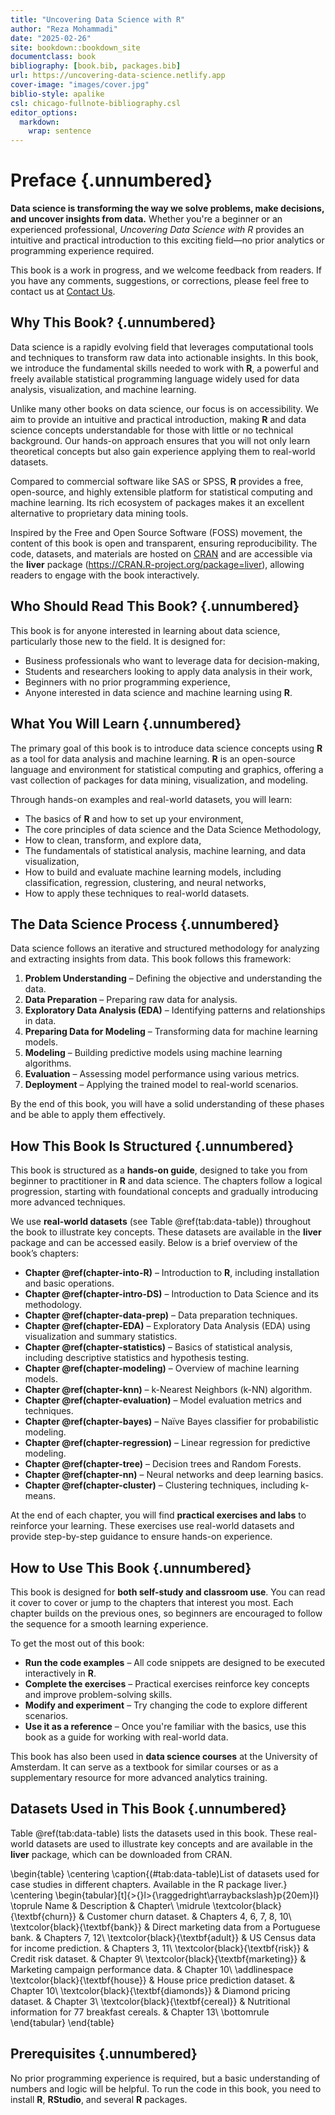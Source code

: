 ```yaml
---
title: "Uncovering Data Science with R"
author: "Reza Mohammadi"
date: "2025-02-26"
site: bookdown::bookdown_site
documentclass: book
bibliography: [book.bib, packages.bib]
url: https://uncovering-data-science.netlify.app
cover-image: "images/cover.jpg"
biblio-style: apalike
csl: chicago-fullnote-bibliography.csl
editor_options: 
  markdown: 
    wrap: sentence
---
```


# Preface {.unnumbered}  

**Data science is transforming the way we solve problems, make decisions, and uncover insights from data.** Whether you're a beginner or an experienced professional, *Uncovering Data Science with R* provides an intuitive and practical introduction to this exciting field—no prior analytics or programming experience required.  

This book is a work in progress, and we welcome feedback from readers. If you have any comments, suggestions, or corrections, please feel free to contact us at [Contact Us](mailto:a.mohammadi@uva.nl).  

## Why This Book? {.unnumbered}  

Data science is a rapidly evolving field that leverages computational tools and techniques to transform raw data into actionable insights. In this book, we introduce the fundamental skills needed to work with **R**, a powerful and freely available statistical programming language widely used for data analysis, visualization, and machine learning.  

Unlike many other books on data science, our focus is on accessibility. We aim to provide an intuitive and practical introduction, making **R** and data science concepts understandable for those with little or no technical background. Our hands-on approach ensures that you will not only learn theoretical concepts but also gain experience applying them to real-world datasets.  

Compared to commercial software like SAS or SPSS, **R** provides a free, open-source, and highly extensible platform for statistical computing and machine learning. Its rich ecosystem of packages makes it an excellent alternative to proprietary data mining tools.  

Inspired by the Free and Open Source Software (FOSS) movement, the content of this book is open and transparent, ensuring reproducibility. The code, datasets, and materials are hosted on [CRAN](https://cran.r-project.org/web/packages/liver/index.html) and are accessible via the **liver** package (<https://CRAN.R-project.org/package=liver>), allowing readers to engage with the book interactively.  

## Who Should Read This Book? {.unnumbered}  

This book is for anyone interested in learning about data science, particularly those new to the field. It is designed for:  

- Business professionals who want to leverage data for decision-making,  
- Students and researchers looking to apply data analysis in their work,  
- Beginners with no prior programming experience,  
- Anyone interested in data science and machine learning using **R**.  

## What You Will Learn {.unnumbered}  

The primary goal of this book is to introduce data science concepts using **R** as a tool for data analysis and machine learning. **R** is an open-source language and environment for statistical computing and graphics, offering a vast collection of packages for data mining, visualization, and modeling.  

Through hands-on examples and real-world datasets, you will learn:  

- The basics of **R** and how to set up your environment,  
- The core principles of data science and the Data Science Methodology,  
- How to clean, transform, and explore data,  
- The fundamentals of statistical analysis, machine learning, and data visualization,  
- How to build and evaluate machine learning models, including classification, regression, clustering, and neural networks,  
- How to apply these techniques to real-world datasets.  

## The Data Science Process {.unnumbered}  

Data science follows an iterative and structured methodology for analyzing and extracting insights from data. This book follows this framework:  

1. **Problem Understanding** – Defining the objective and understanding the data.  
2. **Data Preparation** – Preparing raw data for analysis.  
3. **Exploratory Data Analysis (EDA)** – Identifying patterns and relationships in data.  
4. **Preparing Data for Modeling** – Transforming data for machine learning models.  
5. **Modeling** – Building predictive models using machine learning algorithms.  
6. **Evaluation** – Assessing model performance using various metrics.  
7. **Deployment** – Applying the trained model to real-world scenarios.  

By the end of this book, you will have a solid understanding of these phases and be able to apply them effectively.  

## How This Book Is Structured {.unnumbered}  

This book is structured as a **hands-on guide**, designed to take you from beginner to practitioner in **R** and data science. The chapters follow a logical progression, starting with foundational concepts and gradually introducing more advanced techniques.  

We use **real-world datasets** (see Table \@ref(tab:data-table)) throughout the book to illustrate key concepts. These datasets are available in the **liver** package and can be accessed easily. Below is a brief overview of the book’s chapters:  

- **Chapter \@ref(chapter-into-R)** – Introduction to **R**, including installation and basic operations.  
- **Chapter \@ref(chapter-intro-DS)** – Introduction to Data Science and its methodology.  
- **Chapter \@ref(chapter-data-prep)** – Data preparation techniques.  
- **Chapter \@ref(chapter-EDA)** – Exploratory Data Analysis (EDA) using visualization and summary statistics.  
- **Chapter \@ref(chapter-statistics)** – Basics of statistical analysis, including descriptive statistics and hypothesis testing.  
- **Chapter \@ref(chapter-modeling)** – Overview of machine learning models.  
- **Chapter \@ref(chapter-knn)** – k-Nearest Neighbors (k-NN) algorithm.  
- **Chapter \@ref(chapter-evaluation)** – Model evaluation metrics and techniques.  
- **Chapter \@ref(chapter-bayes)** – Naïve Bayes classifier for probabilistic modeling.  
- **Chapter \@ref(chapter-regression)** – Linear regression for predictive modeling.  
- **Chapter \@ref(chapter-tree)** – Decision trees and Random Forests.  
- **Chapter \@ref(chapter-nn)** – Neural networks and deep learning basics.  
- **Chapter \@ref(chapter-cluster)** – Clustering techniques, including k-means.  

At the end of each chapter, you will find **practical exercises and labs** to reinforce your learning. These exercises use real-world datasets and provide step-by-step guidance to ensure hands-on experience.  

## How to Use This Book {.unnumbered}  

This book is designed for **both self-study and classroom use**. You can read it cover to cover or jump to the chapters that interest you most. Each chapter builds on the previous ones, so beginners are encouraged to follow the sequence for a smooth learning experience.  

To get the most out of this book:  

- **Run the code examples** – All code snippets are designed to be executed interactively in **R**.  
- **Complete the exercises** – Practical exercises reinforce key concepts and improve problem-solving skills.  
- **Modify and experiment** – Try changing the code to explore different scenarios.  
- **Use it as a reference** – Once you're familiar with the basics, use this book as a guide for working with real-world data.  

This book has also been used in **data science courses** at the University of Amsterdam. It can serve as a textbook for similar courses or as a supplementary resource for more advanced analytics training.  

## Datasets Used in This Book {.unnumbered}  

Table \@ref(tab:data-table) lists the datasets used in this book. These real-world datasets are used to illustrate key concepts and are available in the **liver** package, which can be downloaded from CRAN.  

\begin{table}
\centering
\caption{(\#tab:data-table)List of datasets used for case studies in different chapters. Available in the R package liver.}
\centering
\begin{tabular}[t]{>{}l>{\raggedright\arraybackslash}p{20em}l}
\toprule
Name & Description & Chapter\\
\midrule
\textcolor{black}{\textbf{churn}} & Customer churn dataset. & Chapters 4, 6, 7, 8, 10\\
\textcolor{black}{\textbf{bank}} & Direct marketing data from a Portuguese bank. & Chapters 7, 12\\
\textcolor{black}{\textbf{adult}} & US Census data for income prediction. & Chapters 3, 11\\
\textcolor{black}{\textbf{risk}} & Credit risk dataset. & Chapter 9\\
\textcolor{black}{\textbf{marketing}} & Marketing campaign performance data. & Chapter 10\\
\addlinespace
\textcolor{black}{\textbf{house}} & House price prediction dataset. & Chapter 10\\
\textcolor{black}{\textbf{diamonds}} & Diamond pricing dataset. & Chapter 3\\
\textcolor{black}{\textbf{cereal}} & Nutritional information for 77 breakfast cereals. & Chapter 13\\
\bottomrule
\end{tabular}
\end{table}



## Prerequisites {.unnumbered}  

No prior programming experience is required, but a basic understanding of numbers and logic will be helpful. To run the code in this book, you need to install **R**, **RStudio**, and several **R** packages.  






